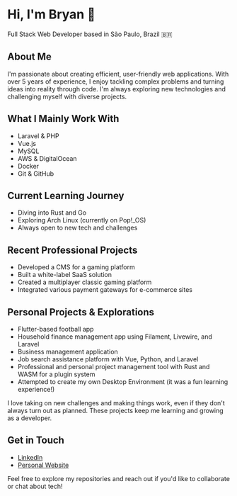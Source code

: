 # Hi, I'm Bryan 👋

Full Stack Web Developer based in São Paulo, Brazil 🇧🇷

## About Me

I'm passionate about creating efficient, user-friendly web applications. With over 5 years of experience, I enjoy tackling complex problems and turning ideas into reality through code. I'm always exploring new technologies and challenging myself with diverse projects.

## What I Mainly Work With

- Laravel & PHP
- Vue.js
- MySQL
- AWS & DigitalOcean
- Docker
- Git & GitHub

## Current Learning Journey

- Diving into Rust and Go
- Exploring Arch Linux (currently on Pop!_OS)
- Always open to new tech and challenges

## Recent Professional Projects

- Developed a CMS for a gaming platform
- Built a white-label SaaS solution
- Created a multiplayer classic gaming platform
- Integrated various payment gateways for e-commerce sites

## Personal Projects & Explorations

- Flutter-based football app
- Household finance management app using Filament, Livewire, and Laravel
- Business management application
- Job search assistance platform with Vue, Python, and Laravel
- Professional and personal project management tool with Rust and WASM for a plugin system
- Attempted to create my own Desktop Environment (it was a fun learning experience!)

I love taking on new challenges and making things work, even if they don't always turn out as planned. These projects keep me learning and growing as a developer.

## Get in Touch

- [LinkedIn](https://linkedin.com/in/brimmar)
- [Personal Website](https://brimmar.dev)

Feel free to explore my repositories and reach out if you'd like to collaborate or chat about tech!
